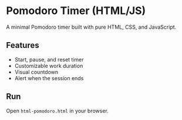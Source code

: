 # Pomodoro Timer (HTML/JS)

A minimal Pomodoro timer built with pure HTML, CSS, and JavaScript.

## Features
- Start, pause, and reset timer
- Customizable work duration
- Visual countdown
- Alert when the session ends

## Run
Open `html-pomodoro.html` in your browser.
